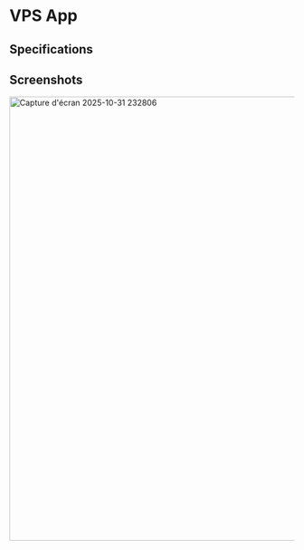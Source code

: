 # VPS App

##  Specifications 

## Screenshots

<img width="1181" height="784" alt="Capture d&#39;écran 2025-10-31 232806" src="https://github.com/user-attachments/assets/a2bc5ead-6de9-4dbc-8408-799428edc871" />
